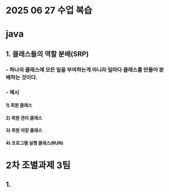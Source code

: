 # 2025 06 27 수업 복습
# java
## 1. 클래스들의 역할 분배(SRP) 
### - 하나의 클래스에 모든 일을 부여하는게 아니라 일마다 클래스를 만들어 분배하는 것이다.
### - 예시
#### 1) 회원 클래스
#### 2) 회원 관리 클래스
#### 3) 회원 저장 클래스
#### 4) 프로그램 실행 클래스(RUN)

# 2차 조별과제 3팀
## 1. 
